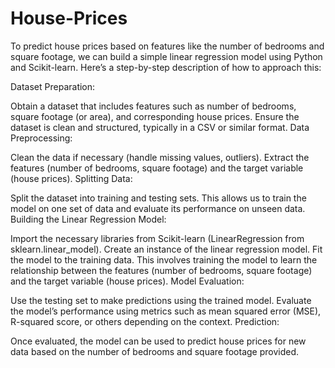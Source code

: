 # House-Prices

To predict house prices based on features like the number of bedrooms and square footage, we can build a simple linear regression model using Python and Scikit-learn. Here’s a step-by-step description of how to approach this:

Dataset Preparation:

Obtain a dataset that includes features such as number of bedrooms, square footage (or area), and corresponding house prices. Ensure the dataset is clean and structured, typically in a CSV or similar format.
Data Preprocessing:

Clean the data if necessary (handle missing values, outliers).
Extract the features (number of bedrooms, square footage) and the target variable (house prices).
Splitting Data:

Split the dataset into training and testing sets. This allows us to train the model on one set of data and evaluate its performance on unseen data.
Building the Linear Regression Model:

Import the necessary libraries from Scikit-learn (LinearRegression from sklearn.linear_model).
Create an instance of the linear regression model.
Fit the model to the training data. This involves training the model to learn the relationship between the features (number of bedrooms, square footage) and the target variable (house prices).
Model Evaluation:

Use the testing set to make predictions using the trained model.
Evaluate the model’s performance using metrics such as mean squared error (MSE), R-squared score, or others depending on the context.
Prediction:

Once evaluated, the model can be used to predict house prices for new data based on the number of bedrooms and square footage provided.
